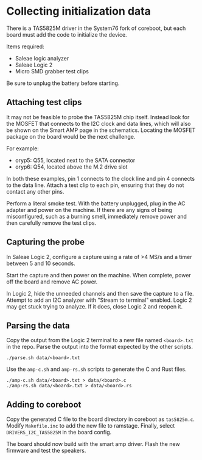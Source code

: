 # Collecting initialization data

There is a TAS5825M driver in the System76 fork of coreboot, but each board
must add the code to initialize the device.

Items required:

- Saleae logic analyzer
- Saleae Logic 2
- Micro SMD grabber test clips

Be sure to unplug the battery before starting.

## Attaching test clips

It may not be feasible to probe the TAS5825M chip itself. Instead look for the
MOSFET that connects to the I2C clock and data lines, which will also be shown
on the Smart AMP page in the schematics. Locating the MOSFET package on the
board would be the next challenge.

For example:

- oryp5: Q55, located next to the SATA connector
- oryp6: Q54, located above the M.2 drive slot

In both these examples, pin 1 connects to the clock line and pin 4 connects to
the data line. Attach a test clip to each pin, ensuring that they do not
contact any other pins.

Perform a literal smoke test. With the battery unplugged, plug in the AC
adapter and power on the machine. If there are any signs of being
misconfigured, such as a burning smell, immediately remove power and then
carefully remove the test clips.

## Capturing the probe

In Saleae Logic 2, configure a capture using a rate of >4 MS/s and a timer
between 5 and 10 seconds.

Start the capture and then power on the machine. When complete, power off the
board and remove AC power.

In Logic 2, hide the unneeded channels and then save the capture to a file.
Attempt to add an I2C analyzer with "Stream to terminal" enabled. Logic 2 may
get stuck trying to analyze. If it does, close Logic 2 and reopen it.

## Parsing the data

Copy the output from the Logic 2 terminal to a new file named `<board>.txt` in
the repo. Parse the output into the format expected by the other scripts.

```
./parse.sh data/<board>.txt
```

Use the `amp-c.sh` and `amp-rs.sh` scripts to generate the C and Rust files.

```
./amp-c.sh data/<board>.txt > data/<board>.c
./amp-rs.sh data/<board>.txt > data/<board>.rs
```

## Adding to coreboot

Copy the generated C file to the board directory in coreboot as `tas5825m.c`.
Modify `Makefile.inc` to add the new file to ramstage. Finally, select
`DRIVERS_I2C_TAS5825M` in the board config.

The board should now build with the smart amp driver. Flash the new firmware
and test the speakers.
